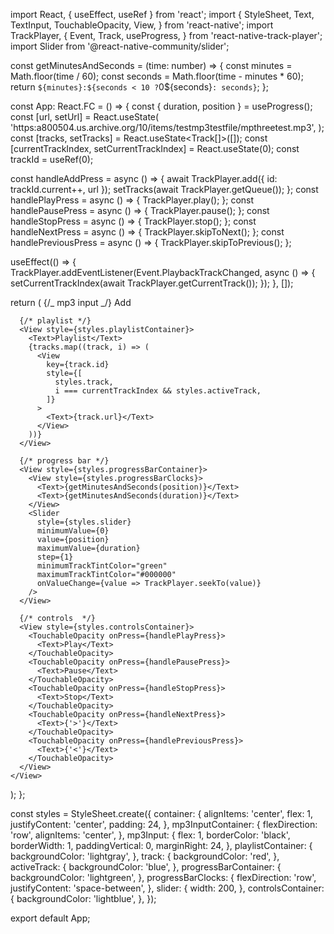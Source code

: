 import React, { useEffect, useRef } from 'react';
import {
StyleSheet,
Text,
TextInput,
TouchableOpacity,
View,
} from 'react-native';
import TrackPlayer, {
Event,
Track,
useProgress,
} from 'react-native-track-player';
import Slider from '@react-native-community/slider';

const getMinutesAndSeconds = (time: number) => {
const minutes = Math.floor(time / 60);
const seconds = Math.floor(time - minutes \* 60);
return `${minutes}:${seconds < 10 ?`0\${seconds}`: seconds}`;
};

const App: React.FC = () => {
const { duration, position } = useProgress();
const [url, setUrl] = React.useState(
'https:a800504.us.archive.org/10/items/testmp3testfile/mpthreetest.mp3',
);
const [tracks, setTracks] = React.useState<Track[]>([]);
const [currentTrackIndex, setCurrentTrackIndex] = React.useState<number>(0);
const trackId = useRef(0);

const handleAddPress = async () => {
await TrackPlayer.add({ id: trackId.current++, url });
setTracks(await TrackPlayer.getQueue());
};
const handlePlayPress = async () => {
TrackPlayer.play();
};
const handlePausePress = async () => {
TrackPlayer.pause();
};
const handleStopPress = async () => {
TrackPlayer.stop();
};
const handleNextPress = async () => {
TrackPlayer.skipToNext();
};
const handlePreviousPress = async () => {
TrackPlayer.skipToPrevious();
};

useEffect(() => {
TrackPlayer.addEventListener(Event.PlaybackTrackChanged, async () => {
setCurrentTrackIndex(await TrackPlayer.getCurrentTrack());
});
}, []);

return (
<View style={styles.container}>
{/_ mp3 input _/}
<View style={styles.mp3InputContainer}>
<TextInput style={styles.mp3Input} value={url} onChangeText={setUrl} />
<TouchableOpacity onPress={handleAddPress}>
<Text>Add</Text>
</TouchableOpacity>
</View>

      {/* playlist */}
      <View style={styles.playlistContainer}>
        <Text>Playlist</Text>
        {tracks.map((track, i) => (
          <View
            key={track.id}
            style={[
              styles.track,
              i === currentTrackIndex && styles.activeTrack,
            ]}
          >
            <Text>{track.url}</Text>
          </View>
        ))}
      </View>

      {/* progress bar */}
      <View style={styles.progressBarContainer}>
        <View style={styles.progressBarClocks}>
          <Text>{getMinutesAndSeconds(position)}</Text>
          <Text>{getMinutesAndSeconds(duration)}</Text>
        </View>
        <Slider
          style={styles.slider}
          minimumValue={0}
          value={position}
          maximumValue={duration}
          step={1}
          minimumTrackTintColor="green"
          maximumTrackTintColor="#000000"
          onValueChange={value => TrackPlayer.seekTo(value)}
        />
      </View>

      {/* controls  */}
      <View style={styles.controlsContainer}>
        <TouchableOpacity onPress={handlePlayPress}>
          <Text>Play</Text>
        </TouchableOpacity>
        <TouchableOpacity onPress={handlePausePress}>
          <Text>Pause</Text>
        </TouchableOpacity>
        <TouchableOpacity onPress={handleStopPress}>
          <Text>Stop</Text>
        </TouchableOpacity>
        <TouchableOpacity onPress={handleNextPress}>
          <Text>{'>'}</Text>
        </TouchableOpacity>
        <TouchableOpacity onPress={handlePreviousPress}>
          <Text>{'<'}</Text>
        </TouchableOpacity>
      </View>
    </View>

);
};

const styles = StyleSheet.create({
container: {
alignItems: 'center',
flex: 1,
justifyContent: 'center',
padding: 24,
},
mp3InputContainer: {
flexDirection: 'row',
alignItems: 'center',
},
mp3Input: {
flex: 1,
borderColor: 'black',
borderWidth: 1,
paddingVertical: 0,
marginRight: 24,
},
playlistContainer: {
backgroundColor: 'lightgray',
},
track: {
backgroundColor: 'red',
},
activeTrack: {
backgroundColor: 'blue',
},
progressBarContainer: {
backgroundColor: 'lightgreen',
},
progressBarClocks: {
flexDirection: 'row',
justifyContent: 'space-between',
},
slider: {
width: 200,
},
controlsContainer: {
backgroundColor: 'lightblue',
},
});

export default App;
